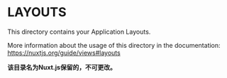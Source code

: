 # LAYOUTS

This directory contains your Application Layouts.

More information about the usage of this directory in the documentation:
https://nuxtjs.org/guide/views#layouts

**该目录名为Nuxt.js保留的，不可更改。**

